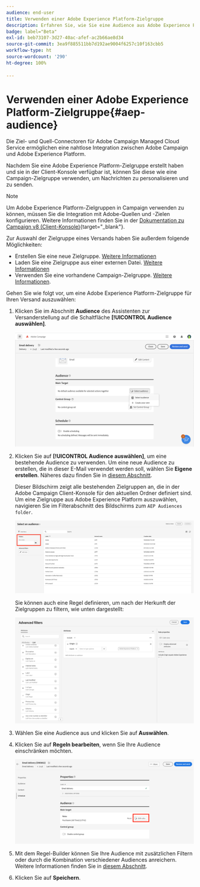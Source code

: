 ```yaml
---
audience: end-user
title: Verwenden einer Adobe Experience Platform-Zielgruppe
description: Erfahren Sie, wie Sie eine Audience aus Adobe Experience Platform verwenden
badge: label="Beta"
exl-id: beb73107-3d27-40ac-afef-ac2b66ae8d34
source-git-commit: 3ea9f885511bb7d192ae9004f6257c10f163cbb5
workflow-type: ht
source-wordcount: '290'
ht-degree: 100%

---
```


# Verwenden einer Adobe Experience Platform-Zielgruppe{#aep-audience}

Die Ziel- und Quell-Connectoren für Adobe Campaign Managed Cloud Service ermöglichen eine nahtlose Integration zwischen Adobe Campaign und Adobe Experience Platform.

Nachdem Sie eine Adobe Experience Platform-Zielgruppe erstellt haben und sie in der Client-Konsole verfügbar ist, können Sie diese wie eine Campaign-Zielgruppe verwenden, um Nachrichten zu personalisieren und zu senden.

>[!NOTE]
>
>Um Adobe Experience Platform-Zielgruppen in Campaign verwenden zu können, müssen Sie die Integration mit Adobe-Quellen und -Zielen konfigurieren. Weitere Informationen finden Sie in der [Dokumentation zu Campaign v8 (Client-Konsole)](https://experienceleague.adobe.com/docs/campaign/campaign-v8/connect/ac-aep/ac-aep.html?lang=de){target="_blank"}.

Zur Auswahl der Zielgruppe eines Versands haben Sie außerdem folgende Möglichkeiten:

* Erstellen Sie eine neue Zielgruppe. [Weitere Informationen](segment-builder.md)
* Laden Sie eine Zielgruppe aus einer externen Datei. [Weitere Informationen](file-audience.md)
* Verwenden Sie eine vorhandene Campaign-Zielgruppe. [Weitere Informationen](add-audience.md).

Gehen Sie wie folgt vor, um eine Adobe Experience Platform-Zielgruppe für Ihren Versand auszuwählen:

1. Klicken Sie im Abschnitt **Audience** des Assistenten zur Versanderstellung auf die Schaltfläche **[!UICONTROL Audience auswählen]**.

   ![](assets/create-audience.png)

1. Klicken Sie auf **[!UICONTROL Audience auswählen]**, um eine bestehende Audience zu verwenden. Um eine neue Audience zu erstellen, die in dieser E-Mail verwendet werden soll, wählen Sie **Eigene erstellen**. Näheres dazu finden Sie in [diesem Abschnitt](segment-builder.md).

   Dieser Bildschirm zeigt alle bestehenden Zielgruppen an, die in der Adobe Campaign Client-Konsole für den aktuellen Ordner definiert sind. Um eine Zielgruppe aus Adobe Experience Platform auszuwählen, navigieren Sie im Filterabschnitt des Bildschirms zum `AEP Audiences folder`.

   ![](assets/select-audience-folder.png)

   Sie können auch eine Regel definieren, um nach der Herkunft der Zielgruppen zu filtern, wie unten dargestellt:

   ![](assets/filter-on-aep-audience.png)

1. Wählen Sie eine Audience aus und klicken Sie auf **Auswählen**.

1. Klicken Sie auf **Regeln bearbeiten**, wenn Sie Ihre Audience einschränken möchten.

   ![](assets/refine-audience.png)

1. Mit dem Regel-Builder können Sie Ihre Audience mit zusätzlichen Filtern oder durch die Kombination verschiedener Audiences anreichern. Weitere Informationen finden Sie in [diesem Abschnitt](segment-builder.md).

1. Klicken Sie auf **Speichern**.
